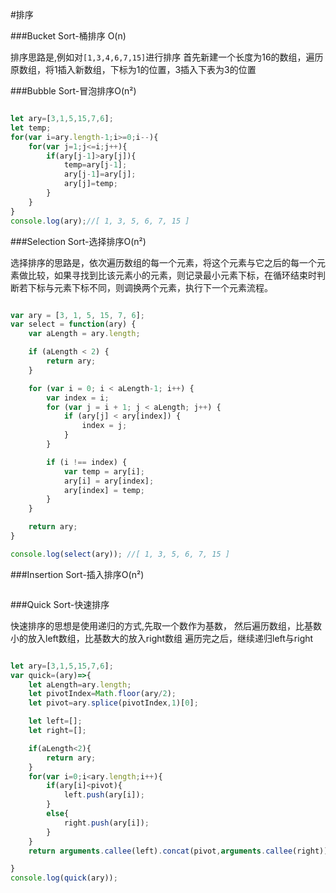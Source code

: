 #排序


###Bucket Sort-桶排序 O(n)

排序思路是,例如对`[1,3,4,6,7,15]`进行排序
首先新建一个长度为16的数组，遍历原数组，将1插入新数组，下标为1的位置，3插入下表为3的位置

###Bubble Sort-冒泡排序O(n²)

```javascript

let ary=[3,1,5,15,7,6];
let temp;
for(var i=ary.length-1;i>=0;i--){
    for(var j=1;j<=i;j++){
        if(ary[j-1]>ary[j]){
            temp=ary[j-1];
            ary[j-1]=ary[j];
            ary[j]=temp;
        }
    }
}
console.log(ary);//[ 1, 3, 5, 6, 7, 15 ]
```

###Selection Sort-选择排序O(n²)

选择排序的思路是，依次遍历数组的每一个元素，将这个元素与它之后的每一个元素做比较，如果寻找到比该元素小的元素，则记录最小元素下标，在循环结束时判断若下标与元素下标不同，则调换两个元素，执行下一个元素流程。

```javascript

var ary = [3, 1, 5, 15, 7, 6];
var select = function(ary) {
    var aLength = ary.length;

    if (aLength < 2) {
        return ary;
    }

    for (var i = 0; i < aLength-1; i++) {
        var index = i;
        for (var j = i + 1; j < aLength; j++) {
            if (ary[j] < ary[index]) {
                index = j;
            }
        }

        if (i !== index) {
            var temp = ary[i];
            ary[i] = ary[index];
            ary[index] = temp;
        }
    }

    return ary;
}

console.log(select(ary)); //[ 1, 3, 5, 6, 7, 15 ]

```
###Insertion Sort-插入排序O(n²)

```javascript

```

###Quick Sort-快速排序

快速排序的思想是使用递归的方式,先取一个数作为基数，
然后遍历数组，比基数小的放入left数组，比基数大的放入right数组
遍历完之后，继续递归left与right

```javascript

let ary=[3,1,5,15,7,6];
var quick=(ary)=>{
    let aLength=ary.length;
    let pivotIndex=Math.floor(ary/2);
    let pivot=ary.splice(pivotIndex,1)[0];

    let left=[];
    let right=[];

    if(aLength<2){
        return ary;
    }
    for(var i=0;i<ary.length;i++){
        if(ary[i]<pivot){
            left.push(ary[i]);
        }
        else{
            right.push(ary[i]);
        }
    }
    return arguments.callee(left).concat(pivot,arguments.callee(right));

}
console.log(quick(ary));

```
